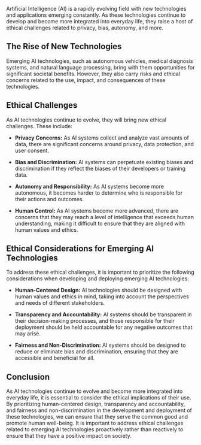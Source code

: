 
Artificial Intelligence (AI) is a rapidly evolving field with new technologies and applications emerging constantly. As these technologies continue to develop and become more integrated into everyday life, they raise a host of ethical challenges related to privacy, bias, autonomy, and more.

The Rise of New Technologies
----------------------------

Emerging AI technologies, such as autonomous vehicles, medical diagnosis systems, and natural language processing, bring with them opportunities for significant societal benefits. However, they also carry risks and ethical concerns related to the use, impact, and consequences of these technologies.

Ethical Challenges
------------------

As AI technologies continue to evolve, they will bring new ethical challenges. These include:

* **Privacy Concerns:** As AI systems collect and analyze vast amounts of data, there are significant concerns around privacy, data protection, and user consent.

* **Bias and Discrimination:** AI systems can perpetuate existing biases and discrimination if they reflect the biases of their developers or training data.

* **Autonomy and Responsibility:** As AI systems become more autonomous, it becomes harder to determine who is responsible for their actions and outcomes.

* **Human Control:** As AI systems become more advanced, there are concerns that they may reach a level of intelligence that exceeds human understanding, making it difficult to ensure that they are aligned with human values and ethics.

Ethical Considerations for Emerging AI Technologies
---------------------------------------------------

To address these ethical challenges, it is important to prioritize the following considerations when developing and deploying emerging AI technologies:

* **Human-Centered Design:** AI technologies should be designed with human values and ethics in mind, taking into account the perspectives and needs of different stakeholders.

* **Transparency and Accountability:** AI systems should be transparent in their decision-making processes, and those responsible for their deployment should be held accountable for any negative outcomes that may arise.

* **Fairness and Non-Discrimination:** AI systems should be designed to reduce or eliminate bias and discrimination, ensuring that they are accessible and beneficial for all.

Conclusion
----------

As AI technologies continue to evolve and become more integrated into everyday life, it is essential to consider the ethical implications of their use. By prioritizing human-centered design, transparency and accountability, and fairness and non-discrimination in the development and deployment of these technologies, we can ensure that they serve the common good and promote human well-being. It is important to address ethical challenges related to emerging AI technologies proactively rather than reactively to ensure that they have a positive impact on society.

